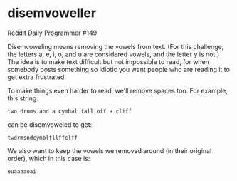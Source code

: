 disemvoweller
=============

Reddit Daily Programmer #149

Disemvoweling means removing the vowels from text. (For this challenge, the letters a, e, i, o, and u are considered vowels, and the letter y is not.) The idea is to make text difficult but not impossible to read, for when somebody posts something so idiotic you want people who are reading it to get extra frustrated.

To make things even harder to read, we'll remove spaces too. For example, this string:

`two drums and a cymbal fall off a cliff`

can be disemvoweled to get:

`twdrmsndcymblfllffclff`

We also want to keep the vowels we removed around (in their original order), which in this case is:

`ouaaaaoai`

